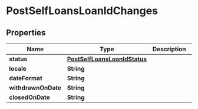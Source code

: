 

# PostSelfLoansLoanIdChanges

## Properties

Name | Type | Description | Notes
------------ | ------------- | ------------- | -------------
**status** | [**PostSelfLoansLoanIdStatus**](PostSelfLoansLoanIdStatus.md) |  |  [optional]
**locale** | **String** |  |  [optional]
**dateFormat** | **String** |  |  [optional]
**withdrawnOnDate** | **String** |  |  [optional]
**closedOnDate** | **String** |  |  [optional]



